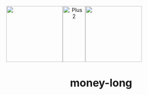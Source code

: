 <p align="center" style="display: flex;">
    <img width="150" src="https://gw.alipayobjects.com/zos/rmsportal/KDpgvguMpGfqaHPjicRK.svg">
    <img src="https://cdns.iconmonstr.com/wp-content/assets/preview/2012/240/iconmonstr-plus-2.png" alt="Plus 2" width="60" height="150">
    <img width="150" src="https://camo.githubusercontent.com/53c254c00db1f6b21fdb15b0aefd41f1a4452bf64809a43f595b341031c689bd/68747470733a2f2f716e2e616e7464762e636f6d2f7675652e706e67">
</p>

<h1 align="center">money-long</h1>